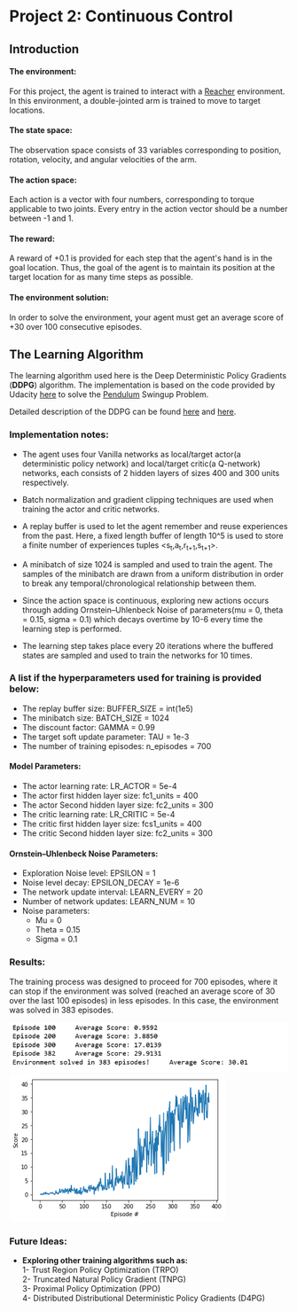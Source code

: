 [image1]: training.png "training"
[image2]: average_scores_plot.png "plot"
# Project 2: Continuous Control  
    
## **Introduction**

#### The environment:      
For this project, the agent is trained to interact with a [Reacher](https://github.com/Unity-Technologies/ml-agents/blob/master/docs/Learning-Environment-Examples.md#reacher) environment.
In this environment, a double-jointed arm is trained to move to target locations.

#### The state space:    
The observation space consists of 33 variables corresponding to position, rotation, velocity, and angular velocities of the arm.
#### The action space:    
Each action is a vector with four numbers, corresponding to torque applicable to two joints. Every entry in the action vector should be a number between -1 and 1.  
#### The reward:       
 A reward of +0.1 is provided for each step that the agent's hand is in the goal location. Thus, the goal of the agent is to maintain its position at the target location for as many time steps as possible.    
#### The environment solution:    
In order to solve the environment,  your agent must get an average score of +30 over 100 consecutive episodes.

## **The Learning Algorithm**

The learning algorithm used here is the Deep Deterministic Policy Gradients (**DDPG**) algorithm. The implementation is based on the code provided by Udacity [here](https://github.com/udacity/deep-reinforcement-learning/tree/master/ddpg-pendulum) to solve the [Pendulum](https://gym.openai.com/envs/Pendulum-v0/) Swingup Problem. 

Detailed description of the DDPG can be found [here](https://arxiv.org/abs/1509.02971) and [here](https://spinningup.openai.com/en/latest/algorithms/ddpg.html).
### Implementation notes:    
- The agent uses four Vanilla networks as local/target actor(a deterministic policy network) and local/target critic(a Q-network) networks, each consists of 2 hidden layers of sizes 400 and 300 units respectively. 

- Batch normalization and gradient clipping techniques are used when training the actor and critic networks. 

- A replay buffer is used to let the agent remember and reuse experiences from the past. Here, a fixed length buffer of length 10^5 is used to store a finite number of experiences tuples
<s<sub>t</sub>,a<sub>t</sub>,r<sub>t+1</sub>,s<sub>t+1</sub>>.
    
- A minibatch of size 1024 is sampled and used to train the agent. The samples of the minibatch are drawn from a uniform distribution in order to break any temporal/chronological relationship between them.

- Since the action space is continuous, exploring new actions occurs through adding Ornstein–Uhlenbeck Noise of parameters(mu = 0, theta = 0.15, sigma = 0.1) which decays overtime by 10-6 every time the learning step is performed.

- The learning step takes place every 20 iterations where the buffered states are sampled and used to train the networks for 10 times. 
   
### A list if the hyperparameters used for training is provided below: 
   
- The replay buffer size: BUFFER_SIZE = int(1e5)    
- The minibatch size: BATCH_SIZE = 1024
- The discount factor: GAMMA = 0.99 
- The target soft update parameter: TAU = 1e-3 
- The number of training episodes: n_episodes = 700    
#### Model Parameters:                
- The actor learning rate: LR_ACTOR = 5e-4         
- The actor first hidden layer size: fc1_units = 400   
- The actor Second hidden layer size: fc2_units = 300
- The critic learning rate: LR_CRITIC = 5e-4 
- The critic first hidden layer size: fcs1_units = 400   
- The critic Second hidden layer size: fc2_units = 300     
#### Ornstein–Uhlenbeck Noise Parameters:
- Exploration Noise level: EPSILON = 1 
- Noise level decay: EPSILON_DECAY = 1e-6 
- The network update interval: LEARN_EVERY = 20     
- Number of network updates: LEARN_NUM = 10
- Noise parameters:
    - Mu = 0
    - Theta = 0.15
    - Sigma = 0.1      
         
### Results:
The training process was designed to proceed for 700 episodes, where it can stop if the environment was solved (reached an average score of 30 over the last 100 episodes) in less episodes. In this case, the environment was solved in 383 episodes. 
  
![image1]
![image2]

### Future Ideas:
- **Exploring other training algorithms such as:**   
1- Trust Region Policy Optimization (TRPO)  
2- Truncated Natural Policy Gradient (TNPG)   
3- Proximal Policy Optimization (PPO)   
4- Distributed Distributional Deterministic Policy Gradients (D4PG)     



 
